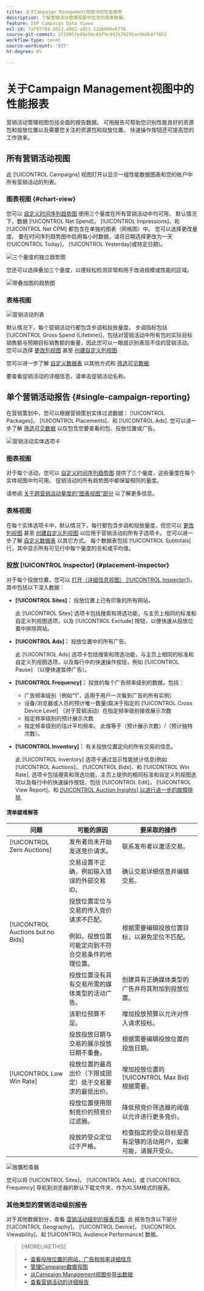 ```yaml
---
title: 关于Campaign Management视图中的性能报表
description: 了解营销活动管理视图中包含的报表数据。
feature: DSP Campaign Data Views
exl-id: 7af97704-2053-4862-a851-12db009e6776
source-git-commit: 3f1095fe08e6bc6bf9c942b70295ac06d64ff852
workflow-type: tm+mt
source-wordcount: '937'
ht-degree: 0%

---
```


# 关于Campaign Management视图中的性能报表

营销活动管理视图包括全面的报告数据。 可用报告可帮助您识别性能良好的资源包和投放位置以及需要您关注的资源包和投放位置。 快速操作按钮还可提高您的工作效率。

## 所有营销活动视图

此 [!UICONTROL Campaigns] 视图打开以显示一组性能数据图表和您的帐户中所有营销活动的列表。

### 图表视图 {#chart-view}

您可以 [自定义时间序列趋势图](campaign-data-views-manage.md#data-visualizations-manage) 使用三个量度在所有营销活动中均可用。 默认情况下，数据 [!UICONTROL Net Spend]， [!UICONTROL Impressions]、和 [!UICONTROL Net CPM] 都包含在单独的图表（网格图）中。 您可以选择更改量度。 要在时间序列趋势图中启用每小时数据，请将日期选择更改为一天([!UICONTROL Today]， [!UICONTROL Yesterday]或特定日期)。

![三个量度的独立趋势图](/help/dsp/assets/trend-chart-separate.png)

您还可以选择叠加三个量度，以便轻松检测异常和用于改进规模或性能的区域。

![带叠加图的趋势图](/help/dsp/assets/trend-chart.png)

### 表格视图

![营销活动列表](/help/dsp/assets/campaigns-list.png)

默认情况下，每个营销活动行都包含步调和投放量度。 步调指标包括 [!UICONTROL Gross Spend (Lifetime)]，包括对营销活动中所有包的实际目标销售额与预期目标销售额的衡量，因此您可以一眼就识别表现不佳的营销活动。 您可以选择 [更改列视图](campaign-data-views-manage.md#column-view-change) 甚至 [创建自定义列视图](campaign-data-views-manage.md#column-view-create).

您可以进一步了解 [自定义数据表](campaign-data-views-manage.md#data-tables-manage) 以其他方式和 [筛选可见数据](campaign-data-views-manage.md#filter-data-tables).

<!--
An "Alerts" column indicates when a campaign (or any child entity under it) has an issue. Alert indicators include "Critical" (![Critical](/help/dsp/assets/indicator-critical.png "Critical")) and "Warning" (![Warning](/help/dsp/assets/indicator-warning.png "Warning")). See "[View Alerts and Notifications](campaign-alerts.md) for more information.
-->

要查看促销活动的详细信息，请单击促销活动名称。

## 单个营销活动报告 {#single-campaign-reporting}

在营销策划中，您可以根据营销策划实体过滤数据： [!UICONTROL Packages]， [!UICONTROL Placements]、和 [!UICONTROL Ads]. 您可以进一步了解 [筛选可见数据](campaign-data-views-manage.md#filter-data-tables) 以仅包含您要查看的包、投放位置或广告。

![营销活动实体选项卡](/help/dsp/assets/campaign-subtabs.png)

### 图表视图

对于每个活动，您可以 [自定义时间序列趋势图](campaign-data-views-manage.md#data-visualizations-manage) 提供了三个量度，这些量度在每个实体视图中均可用。 促销活动的所有趋势图中都保留相同的量度。

请参阅 [关于跨营销活动量度的“图表视图”部分](#chart-view) 以了解更多信息。

### 表格视图

在每个实体选项卡中，默认情况下，每行都包含步调和投放量度，但您可以 [更改列视图](campaign-data-views-manage.md#column-view-change) 甚至 [创建自定义列视图](campaign-data-views-manage.md#column-view-create) 以应用于营销活动的所有子选项卡。 您可以进一步了解 [自定义数据表](campaign-data-views-manage.md#data-tables-manage) 以其它方式。 每个数据表包括 [!UICONTROL Subtotals] 行，其中显示所有可见行中每个量度的总和或平均值。

<!--
An "Alerts" column indicates when a package, placement, or ad &mdash; or any child entity under a package or placement &mdash; has an issue. Alert indicators include "Critical" (![Critical](/help/dsp/assets/indicator-critical.png "Critical")) and "Warning" (![Warning](/help/dsp/assets/indicator-warning.png "Warning")). See "[View Alerts and Notifications](campaign-alerts.md) for more information.
-->

### 投放 [!UICONTROL Inspector] {#placement-inspector}

对于每个投放位置，您可以 [打开（详细信息视图） [!UICONTROL Inspector])](placement-details-view.md)，其中包括以下深入数据：

* **[!UICONTROL Sites]：** 投放位置上已有印象的所有网站。

  此 [!UICONTROL Sites] 选项卡包括搜索和筛选功能，与主页上相同的标准和自定义列视图选项，以及 [!UICONTROL Exclude] 按钮，以便快速从投放位置中排除网站。

* **[!UICONTROL Ads]：** 投放位置中的所有广告。

  此 [!UICONTROL Ads] 选项卡包括搜索和筛选功能，与主页上相同的标准和自定义列视图选项，以及每行中的快速操作按钮，例如 [!UICONTROL Pause] （以便快速暂停广告）。

* **[!UICONTROL Frequency]：** 投放的每个广告频率级别的数据，包括：
   * 广告频率级别（例如“1”，适用于用户一次看到广告的所有实例）
   * 设备/浏览器或人员的预计唯一数量(取决于指定的 [!UICONTROL Cross Device Level] （对于营销活动）在指定频率级别接收展示次数
   * 指定频率级别的预计展示次数
   * 指定频率级别的估计平均频率。 此值等于（预计展示次数）/（预计独特次数）。

* **[!UICONTROL Inventory]：** 有关投放位置定向的所有交易的信息。

  此 [!UICONTROL Inventory] 选项卡通过显示性能统计信息(例如 [!UICONTROL Auctions]， [!UICONTROL Bids]、和 [!UICONTROL Win Rate]. 选项卡包括搜索和筛选功能、主页上提供的相同标准和自定义列视图选项以及每行中的快速操作按钮，包括 [!UICONTROL Edit]， [!UICONTROL View Report]、和 [[!UICONTROL Auction Insights] 以进行进一步的故障排除](/help/dsp/inventory/private-deal-auction-insights.md).

#### 清单疑难解答

| 问题 | 可能的原因 | 要采取的操作 |
| -----------| ---------- | ---------- |
| [!UICONTROL Zero Auctions] | 发布者尚未开始发送竞价请求。 | 联系发布者以激活交易。 |
| | 交易设置不正确，例如输入错误的外部交易ID。 | 确认交易详细信息并编辑交易。 |
| [!UICONTROL Auctions but no Bids] | 投放位置定位与交易的传入竞价请求不匹配。 <br><br> 例如，投放位置可能定向到不符合交易条件的地理位置。 | 根据需要编辑投放位置目标，以避免定位不匹配。 |
| | 投放位置没有具有交易所需的媒体类型的活动广告。 | 创建具有正确媒体类型的广告并将其附加到投放位置。 |
| | 该职位预算不足。 | 增加投放预算以允许对传入请求投标。 |
| | 投放投放日期与交易的展示投放日期不重叠。 | 根据需要编辑投放位置的投放日期。 |
| [!UICONTROL Low Win Rate] | 投放位置的最高出价（下限或固定）低于交易要求的最低出价。 | 增加投放位置的 [!UICONTROL Max Bid] 根据需要。 |
| | 投放位置使用限制竞价的预竞价过滤器。 | 降低预竞价筛选器的阈值以允许进行更多竞价。 |
| | 投放的受众定位过于严格。 | 检查指定的受众目标是否有足够的活动用户，如果可能，请展开受众。 |

![放置检查器](/help/dsp/assets/placement-inspector.png)

您可以将 [!UICONTROL Sites]， [!UICONTROL Ads]，或 [!UICONTROL Frequency] 导航到浏览器的默认下载文件夹，作为XLSM格式的报表。

### 其他类型的营销活动级别报告

对于其他数据划分，查看 [营销活动级别的报表页面](/help/dsp/campaign-management/campaigns/campaign-view-report.md). 此 <!--legacy --> 报告包含以下部分 [!UICONTROL Geography]， [!UICONTROL Device]， [!UICONTROL Viewability]、和 [!UICONTROL Audience Performance] 数据。

>[!MORELIKETHIS]
>
>* [查看投放位置的网站、广告和频率详细信息](placement-details-view.md)
>* [管理Campaign数据视图](campaign-data-views-manage.md)
>* [从Campaign Management视图中导出数据](campaign-export-data.md)
>* [查看营销活动的详细报告](/help/dsp/campaign-management/campaigns/campaign-view-report.md)
